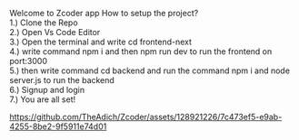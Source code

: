 Welcome to Zcoder app
How to setup the project?
<br>
1.) Clone the Repo
<br>
2.) Open Vs Code Editor 
<br>
3.) Open the terminal and write cd frontend-next
<br>
4.) write command npm i and then npm run dev to run the frontend on port:3000
<br>
5.) then write command cd backend and run the command npm i and node server.js to run the backend
<br>
6.) Signup and login 
<br>
7.) You are all set!
<br>


https://github.com/TheAdich/Zcoder/assets/128921226/7c473ef5-e9ab-4255-8be2-9f5911e74d01

